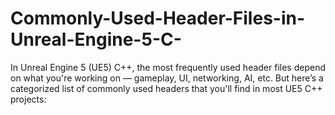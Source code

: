 # Commonly-Used-Header-Files-in-Unreal-Engine-5-C-
In Unreal Engine 5 (UE5) C++, the most frequently used header files depend on what you're working on — gameplay, UI, networking, AI, etc. But here’s a categorized list of commonly used headers that you'll find in most UE5 C++ projects:
